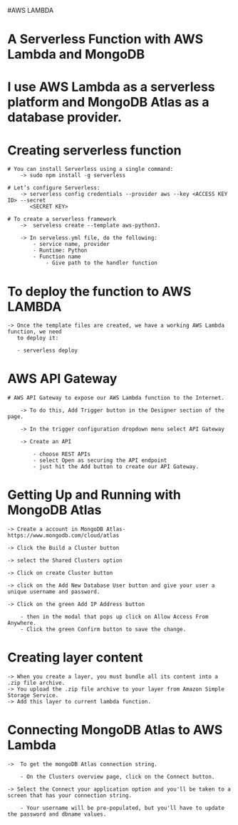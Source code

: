 #AWS LAMBDA

# A Serverless Function with AWS Lambda and MongoDB

# I use AWS Lambda as a serverless platform and MongoDB Atlas as a database provider.

# Creating serverless function

    # You can install Serverless using a single command:
        -> sudo npm install -g serverless

    # Let’s configure Serverless:
        -> serverless config credentials --provider aws --key <ACCESS KEY ID> --secret 
           <SECRET KEY>    

    # To create a serverless framework
        ->  serveless create --template aws-python3.
        
        -> In serveless.yml file, do the following:
            - service name, provider
            - Runtime: Python 
            - Function name
                - Give path to the handler function

# To deploy the function to AWS LAMBDA    
    
    -> Once the template files are created, we have a working AWS Lambda function, we need  
       to deploy it:

       - serverless deploy


# AWS API Gateway

    # AWS API Gateway to expose our AWS Lambda function to the Internet.

        -> To do this, Add Trigger button in the Designer section of the page.
        
        -> In the trigger configuration dropdown menu select API Gateway

        -> Create an API 

            - choose REST APIs
            - select Open as securing the API endpoint
            - just hit the Add button to create our API Gateway.

# Getting Up and Running with MongoDB Atlas     

    -> Create a account in MongoDB Atlas- https://www.mongodb.com/cloud/atlas

    -> Click the Build a Cluster button

    -> select the Shared Clusters option

    -> Click on create Cluster button

    -> click on the Add New Database User button and give your user a unique username and password.

    -> Click on the green Add IP Address button 

        - then in the modal that pops up click on Allow Access From Anywhere.
        - Click the green Confirm button to save the change.

# Creating layer content
    
    -> When you create a layer, you must bundle all its content into a .zip file archive. 
    -> You upload the .zip file archive to your layer from Amazon Simple Storage Service.
    -> Add this layer to current lambda function.

# Connecting MongoDB Atlas to AWS Lambda

    ->  To get the mongoDB Atlas connection string.

        - On the Clusters overview page, click on the Connect button.

    -> Select the Connect your application option and you'll be taken to a screen that has your connection string. 
        
        - Your username will be pre-populated, but you'll have to update the password and dbname values. 



